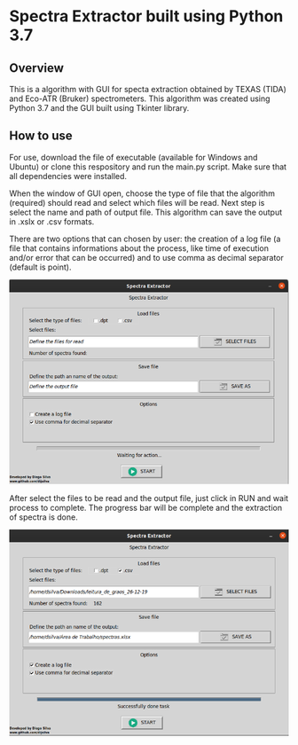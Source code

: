 <h1>Spectra Extractor built using Python 3.7</h1>


<h2>Overview</h2>
This is a algorithm with GUI for specta extraction obtained by TEXAS (TIDA) and Eco-ATR (Bruker) spectrometers. This algorithm was created using Python 3.7 and the GUI built using Tkinter library.

<h2>How to use</h2>
For use, download the file of executable (available for Windows and Ubuntu) or clone this respository and run the main.py script. Make sure that all dependencies were installed.

When the window of GUI open, choose the type of file that the algorithm (required) should read and select which files will be read. Next step is select the name and path of output file. This algorithm can save the output in .xslx or .csv formats.

There are two options that can chosen by user: the creation of a log file (a file that contains informations about the process, like time of execution and/or error that can be occurred) and to use comma as decimal separator (default is point).

<p align="center">
<img width="800" src="https://github.com/dijsilva/extractor_of_spectra/blob/master/images_readme/initial.png">
</p>

After select the files to be read and the output file, just click in RUN and wait process to complete. The progress bar will be complete and the extraction of spectra is done.

<p align="center">
<img width="800" src="https://github.com/dijsilva/extractor_of_spectra/blob/master/images_readme/end.png">
</p>